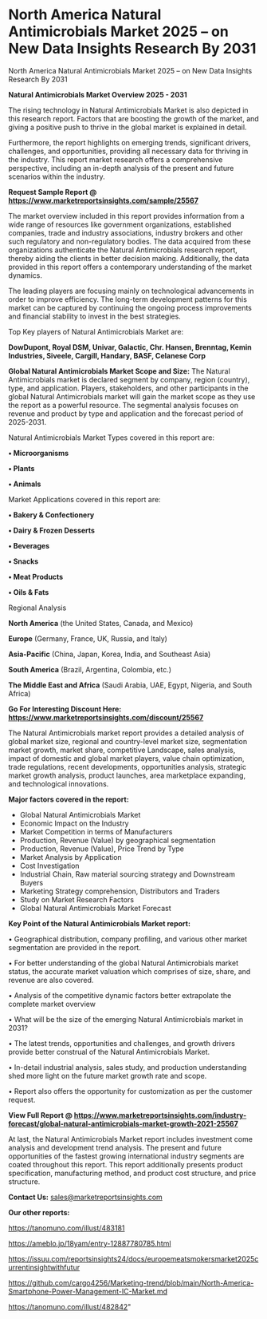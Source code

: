 # North America Natural Antimicrobials Market 2025 – on New Data Insights Research By 2031
North America Natural Antimicrobials Market 2025 – on New Data Insights Research By 2031

<Strong> Natural Antimicrobials Market Overview 2025 - 2031</strong>

The rising technology in Natural Antimicrobials Market is also depicted in this research report. Factors that are boosting the growth of the market, and giving a positive push to thrive in the global market is explained in detail.

Furthermore, the report highlights on emerging trends, significant drivers, challenges, and opportunities, providing all necessary data for thriving in the industry. This report market research offers a comprehensive perspective, including an in-depth analysis of the present and future scenarios within the industry.

<strong>Request Sample Report @ <a href=https://www.marketreportsinsights.com/sample/25567>https://www.marketreportsinsights.com/sample/25567</a></strong>

The market overview included in this report provides information from a wide range of resources like government organizations, established companies, trade and industry associations, industry brokers and other such regulatory and non-regulatory bodies. The data acquired from these organizations authenticate the Natural Antimicrobials research report, thereby aiding the clients in better decision making. Additionally, the data provided in this report offers a contemporary understanding of the market dynamics.

The leading players are focusing mainly on technological advancements in order to improve efficiency. The long-term development patterns for this market can be captured by continuing the ongoing process improvements and financial stability to invest in the best strategies.

Top Key players of Natural Antimicrobials Market are:

<strong>DowDupont, Royal DSM, Univar, Galactic, Chr. Hansen, Brenntag, Kemin Industries, Siveele, Cargill, Handary, BASF, Celanese Corp</strong>

<strong><b>Global Natural Antimicrobials Market Scope and Size:</b></strong>
The Natural Antimicrobials market is declared segment by company, region (country), type, and application. Players, stakeholders, and other participants in the global Natural Antimicrobials market will gain the market scope as they use the report as a powerful resource. The segmental analysis focuses on revenue and product by type and application and the forecast period of 2025-2031.

Natural Antimicrobials Market Types covered in this report are:

<strong>• Microorganisms

• Plants

• Animals</strong>

Market Applications covered in this report are:

<strong>• Bakery & Confectionery

• Dairy & Frozen Desserts

• Beverages

• Snacks

• Meat Products

• Oils & Fats</strong> 

Regional Analysis

<strong>North America</strong> (the United States, Canada, and Mexico)

<strong>Europe</strong> (Germany, France, UK, Russia, and Italy)

<strong>Asia-Pacific</strong> (China, Japan, Korea, India, and Southeast Asia)

<strong>South America</strong> (Brazil, Argentina, Colombia, etc.)

<strong>The Middle East and Africa</strong> (Saudi Arabia, UAE, Egypt, Nigeria, and South Africa)

<strong>Go For Interesting Discount Here: <a href=https://www.marketreportsinsights.com/discount/25567>https://www.marketreportsinsights.com/discount/25567</a></strong>

The Natural Antimicrobials market report provides a detailed analysis of global market size, regional and country-level market size, segmentation market growth, market share, competitive Landscape, sales analysis, impact of domestic and global market players, value chain optimization, trade regulations, recent developments, opportunities analysis, strategic market growth analysis, product launches, area marketplace expanding, and technological innovations.

<strong><b>Major factors covered in the report:</b></strong>
<ul>
  <li>Global Natural Antimicrobials Market </li>
  <li>Economic Impact on the Industry</li>
  <li>Market Competition in terms of Manufacturers</li>
  <li>Production, Revenue (Value) by geographical segmentation</li>
  <li>Production, Revenue (Value), Price Trend by Type</li>
  <li>Market Analysis by Application</li>
  <li>Cost Investigation</li>
  <li>Industrial Chain, Raw material sourcing strategy and Downstream Buyers</li>
  <li>Marketing Strategy comprehension, Distributors and Traders</li>
  <li>Study on Market Research Factors</li>
  <li>Global Natural Antimicrobials Market Forecast</li>
</ul>

<strong><b>Key Point of the Natural Antimicrobials Market report:</b></strong>

• Geographical distribution, company profiling, and various other market segmentation are provided in the report.

• For better understanding of the global Natural Antimicrobials market status, the accurate market valuation which comprises of size, share, and revenue are also covered.

• Analysis of the competitive dynamic factors better extrapolate the complete market overview

• What will be the size of the emerging Natural Antimicrobials market in 2031?

• The latest trends, opportunities and challenges, and growth drivers provide better construal of the Natural Antimicrobials Market.

• In-detail industrial analysis, sales study, and production understanding shed more light on the future market growth rate and scope.

• Report also offers the opportunity for customization as per the customer request.

<strong><b>View Full Report @ <a href=https://www.marketreportsinsights.com/industry-forecast/global-natural-antimicrobials-market-growth-2021-25567>https://www.marketreportsinsights.com/industry-forecast/global-natural-antimicrobials-market-growth-2021-25567</a></b></strong>


At last, the Natural Antimicrobials Market report includes investment come analysis and development trend analysis. The present and future opportunities of the fastest growing international industry segments are coated throughout this report. This report additionally presents product specification, manufacturing method, and product cost structure, and price structure.

<strong>Contact Us:</strong>
sales@marketreportsinsights.com

<strong>Our other reports:</strong>

<a href=https://tanomuno.com/illust/483181>https://tanomuno.com/illust/483181</a>

<a href=https://ameblo.jp/18yam/entry-12887780785.html>https://ameblo.jp/18yam/entry-12887780785.html</a>

<a href=https://issuu.com/reportsinsights24/docs/europemeatsmokersmarket2025currentinsightwithfutur>https://issuu.com/reportsinsights24/docs/europemeatsmokersmarket2025currentinsightwithfutur</a>

<a href=https://github.com/cargo4256/Marketing-trend/blob/main/North-America-Smartphone-Power-Management-IC-Market.md>https://github.com/cargo4256/Marketing-trend/blob/main/North-America-Smartphone-Power-Management-IC-Market.md</a>

<a href=https://tanomuno.com/illust/482842>https://tanomuno.com/illust/482842</a>"
